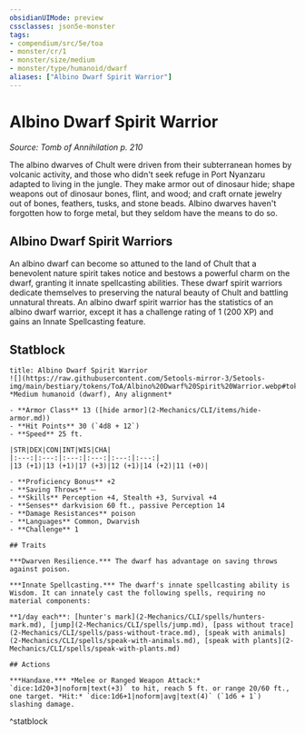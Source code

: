 ```yaml
---
obsidianUIMode: preview
cssclasses: json5e-monster
tags:
- compendium/src/5e/toa
- monster/cr/1
- monster/size/medium
- monster/type/humanoid/dwarf
aliases: ["Albino Dwarf Spirit Warrior"]
---
```

# Albino Dwarf Spirit Warrior
*Source: Tomb of Annihilation p. 210*  

The albino dwarves of Chult were driven from their subterranean homes by volcanic activity, and those who didn't seek refuge in Port Nyanzaru adapted to living in the jungle. They make armor out of dinosaur hide; shape weapons out of dinosaur bones, flint, and wood; and craft ornate jewelry out of bones, feathers, tusks, and stone beads. Albino dwarves haven't forgotten how to forge metal, but they seldom have the means to do so.

## Albino Dwarf Spirit Warriors

An albino dwarf can become so attuned to the land of Chult that a benevolent nature spirit takes notice and bestows a powerful charm on the dwarf, granting it innate spellcasting abilities. These dwarf spirit warriors dedicate themselves to preserving the natural beauty of Chult and battling unnatural threats. An albino dwarf spirit warrior has the statistics of an albino dwarf warrior, except it has a challenge rating of 1 (200 XP) and gains an Innate Spellcasting feature.

## Statblock

```ad-statblock
title: Albino Dwarf Spirit Warrior
![](https://raw.githubusercontent.com/5etools-mirror-3/5etools-img/main/bestiary/tokens/ToA/Albino%20Dwarf%20Spirit%20Warrior.webp#token)
*Medium humanoid (dwarf), Any alignment*

- **Armor Class** 13 ([hide armor](2-Mechanics/CLI/items/hide-armor.md))
- **Hit Points** 30 (`4d8 + 12`)
- **Speed** 25 ft.

|STR|DEX|CON|INT|WIS|CHA|
|:---:|:---:|:---:|:---:|:---:|:---:|
|13 (+1)|13 (+1)|17 (+3)|12 (+1)|14 (+2)|11 (+0)|

- **Proficiency Bonus** +2
- **Saving Throws** ⏤
- **Skills** Perception +4, Stealth +3, Survival +4
- **Senses** darkvision 60 ft., passive Perception 14
- **Damage Resistances** poison
- **Languages** Common, Dwarvish
- **Challenge** 1

## Traits

***Dwarven Resilience.*** The dwarf has advantage on saving throws against poison.

***Innate Spellcasting.*** The dwarf's innate spellcasting ability is Wisdom. It can innately cast the following spells, requiring no material components:

**1/day each**: [hunter's mark](2-Mechanics/CLI/spells/hunters-mark.md), [jump](2-Mechanics/CLI/spells/jump.md), [pass without trace](2-Mechanics/CLI/spells/pass-without-trace.md), [speak with animals](2-Mechanics/CLI/spells/speak-with-animals.md), [speak with plants](2-Mechanics/CLI/spells/speak-with-plants.md)

## Actions

***Handaxe.*** *Melee or Ranged Weapon Attack:* `dice:1d20+3|noform|text(+3)` to hit, reach 5 ft. or range 20/60 ft., one target. *Hit:* `dice:1d6+1|noform|avg|text(4)` (`1d6 + 1`) slashing damage.
```
^statblock